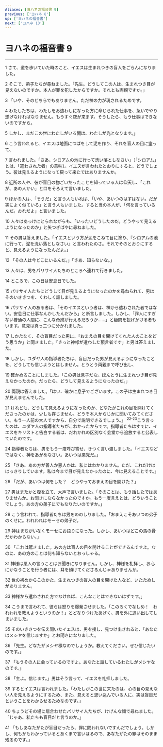 ```yaml
---
Aliases: [ヨハネの福音書 9]
previous: ['ヨハネ 8']
up: ['ヨハネの福音書']
next: ['ヨハネ 10']
---
```

# ヨハネの福音書 9

***




1 
さて、道を歩いていた時のこと、イエスは生まれつきの盲人をごらんになりました。 



2 
そこで、弟子たちが尋ねました。「先生。どうしてこの人は、生まれつき目が見えないのですか。本人が罪を犯したからですか。それとも両親ですか。」 



3 
「いや、そのどちらでもありません。ただ神の力が現されるためです。 



4 
わたしたちは、わたしをお遣わしになった方に命じられた仕事を、急いでやり遂げなければなりません。もうすぐ夜が来ます。そうしたら、もう仕事はできないのですから。 



5 
しかし、まだこの世にわたしがいる間は、わたしが光となります。」 



6 
こう言われると、イエスは地面につばをして泥を作り、それを盲人の目に塗って、 



7 
言われました。「さあ、シロアムの池に行って洗い落としなさい」〔「シロアム」とは、「遣わされた者」の意味〕。イエスが言われたとおりにすると、どうでしょう。彼は見えるようになって戻って来たではありませんか。 



8 
近所の人や、彼が盲目の物ごいだったことを知っている人は仰天し、「これが、あの人かい」と口をそろえて言いました。 



9 
ほかの人は、「そうだ」と言う人もいれば、「いや、あいつのはずはない。だが実によく似ている」と言う人もいました。すると当の本人が、「何を言っているんだ。おれだよ」と言いました。 



10 
人々はあっけにとられながらも、「いったいどうしたのだ。どうやって見えるようになったのか」と矢つぎばやに尋ねました。 



11 
その男は答えました。「イエスという方が泥をこねて目に塗り、『シロアムの池に行って、泥を洗い落としなさい』と言われたのさ。それでそのとおりにすると、見えるようになったんだよ。」 



12 
「その人は今どこにいるんだ。」「さあ、知らないな。」 



13 
人々は、男をパリサイ人たちのところへ連れて行きました。 



14 
ところで、この日は安息日でした。 



15 
パリサイ人たちにどうして目が見えるようになったのかを尋ねられて、男はそのいきさつを、くわしく話しました。 



16 
パリサイ人のある者は、「そのイエスという者は、神から遣わされた者ではない。安息日に仕事なんかしたんだから」と断言しました。しかし、「罪人にすぎない普通の人間に、こんな奇跡が行えるだろうか……」と疑問を投げかける者もいます。意見は真っ二つに分かれました。 



17 
しかたなく、その盲目だった男に、「おまえの目を開けてくれた人のことをどう思うか」と聞きました。「きっと神様が遣わした預言者です」と男は答えました。 



18 
しかし、ユダヤ人の指導者たちは、盲目だった男が見えるようになったことを、どうしても信じようとはしません。とうとう両親まで呼び出し、 



19 
確かめることにしました。「この男は息子だな。ほんとうに生まれつき目が見えなかったのか。だったら、どうして見えるようになったのだ。」 



20 
両親は答えました。「はい、確かに息子でございます。この子は生まれつき目が見えませんでした。 



21 
けれども、どうして見えるようになったのか、どなたがこれの目を開けてくださったのかは、少しも存じません。どうぞ本人からじかに聞いてみてください。もう一人前の大人ですから、自分で説明できるでしょう。」 <sup class="versenum">22-23</sup>こう言ったのは、ユダヤ人の指導者たちがこわかったからです。指導者たちはすでに、イエスをキリストと告白する者は、だれかれの区別なく会堂から追放すると公表していたのです。 



24 
指導者たちは、男をもう一度呼び寄せ、きつく言い渡しました。「イエスなどではなく、神をあがめなさい。あいつは悪党だ。」 



25 
「さあ、あの方が善人か悪人かは、私にはわかりません。ただ、これだけははっきりしています。私は今まで目が見えなかったのに、今は見えることです。」 



26 
「だが、あいつは何をした？　どうやっておまえの目を開けた？」 



27 
男はまたかと腹を立て、大声で言いました。「そのことは、もう話したではありませんか。お聞きにならなかったのですか。もう一度言えとは、どういうことでしょう。あの方の弟子にでもなりたいのですか。」 



28 
こう言われて、指導者たちは男をののしりました。「おまえこそあいつの弟子のくせに。われわれはモーセの弟子だ。 



29 
神はまちがいなくモーセにお語りになった。しかし、あいつはどこの馬の骨だかわからない。」 



30 
「これは驚きました。あの方は盲人の目を開けることができるんですよ。なのに、あの方のことは何も知らないとおっしゃる。 



31 
神様は悪人の言うことはお聞きになりません。しかし、神様を礼拝し、お心にかなうことを行う者には、耳を傾けてくださるんじゃありませんか。 



32 
世の初めからこのかた、生まれつきの盲人の目を開けた人など、いたためしがありません。 



33 
神様から遣わされた方でなければ、こんなことはできないはずです。」 



34 
こうまで言われて、彼らは怒りを爆発させました。「このろくでなしめ！　われわれを教えようというのか！」とどなりつけたあげく、男を外に追い出してしまいました。 



35 
そのいきさつを伝え聞いたイエスは、男を捜し、見つけ出されると、「あなたはメシヤを信じますか」とお聞きになりました。 



36 
「先生。どなたがメシヤ様なのでしょうか。教えてください。ぜひ信じたいのです。」 



37 
「もうその人に会っているのですよ。あなたと話しているわたしがメシヤなのです。」 



38 
「主よ。信じます。」男はそう言って、イエスを礼拝しました。 



39 
するとイエスは言われました。「わたしがこの世に来たのは、心の目の見えない人を見えるようにするため、また、見えると思い込んでいる人に、実は盲目だということをわからせるためなのです。」 



40 
ちょうどその場に居合わせたパリサイ人たちが、けげんな顔で尋ねました。「じゃあ、私たちも盲目だと言うのか。」 



41 
「もしあなたがたが盲目だったら、罪に問われないですんだでしょう。しかし、何もかもわかっているとあくまで言いはるので、あなたがたの罪はそのまま残るのです。」
